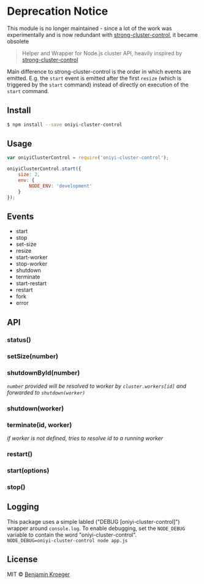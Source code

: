 # Deprecation Notice
This module is no longer maintained - since a lot of the work was experimentally and is now redundant with [strong-cluster-control](https://github.com/strongloop/strong-cluster-control), it became obsolete

> Helper and Wrapper for Node.js cluster API, heavily inspired by [strong-cluster-control](https://github.com/strongloop/strong-cluster-control)

Main difference to strong-cluster-control is the order in which events are emitted. E.g. the `start` event is emitted after the first `resize` (which is triggered by the `start` command) instead of directly on execution of the `start` command.

## Install

```sh
$ npm install --save oniyi-cluster-control
```


## Usage

```js
var oniyiClusterControl = require('oniyi-cluster-control');

oniyiClusterControl.start({
	size: 2,
	env: {
		NODE_ENV: 'development'
	}
});

```

## Events

- start
- stop
- set-size
- resize
- start-worker
- stop-worker
- shutdown
- terminate
- start-restart
- restart
- fork
- error

## API

### status()

### setSize(number)

### shutdownById(number)
*`number` provided will be resolved to worker by `cluster.workers[id]` and forwarded to `shutdown(worker)`* 

### shutdown(worker)

### terminate(id, worker)
*if worker is not defined, tries to resolve id to a running worker*

### restart()

### start(options)

### stop()


## Logging
This package uses a simple labled ("DEBUG [oniyi-cluster-control]") wrapper around `console.log`. To enable debugging, set the `NODE_DEBUG` variable to contain the word "oniyi-cluster-control".  
`NODE_DEBUG=oniyi-cluster-control node app.js`

## License

MIT © [Benjamin Kroeger]()
